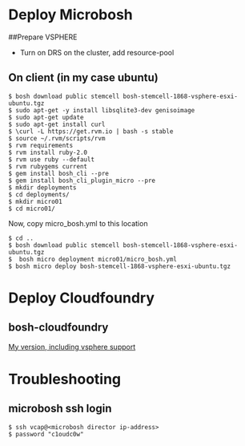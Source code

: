# Deploy Microbosh

##Prepare VSPHERE
* Turn on DRS on the cluster, add resource-pool

## On client (in my case ubuntu)

```
$ bosh download public stemcell bosh-stemcell-1868-vsphere-esxi-ubuntu.tgz
$ sudo apt-get -y install libsqlite3-dev genisoimage
$ sudo apt-get update
$ sudo apt-get install curl
$ \curl -L https://get.rvm.io | bash -s stable
$ source ~/.rvm/scripts/rvm
$ rvm requirements
$ rvm install ruby-2.0
$ rvm use ruby --default
$ rvm rubygems current
$ gem install bosh_cli --pre
$ gem install bosh_cli_plugin_micro --pre
$ mkdir deployments
$ cd deployments/
$ mkdir micro01
$ cd micro01/
```
Now, copy micro_bosh.yml to this location
```
$ cd ..
$ bosh download public stemcell bosh-stemcell-1868-vsphere-esxi-ubuntu.tgz
$  bosh micro deployment micro01/micro_bosh.yml
$ bosh micro deploy bosh-stemcell-1868-vsphere-esxi-ubuntu.tgz
```

# Deploy Cloudfoundry
## bosh-cloudfoundry
[My version, including vsphere support](https://github.com/goettw/bosh-cloudfoundry)
# Troubleshooting
## microbosh ssh login

```
$ ssh vcap@<microbosh director ip-address>
$ password "c1oudc0w"
```


